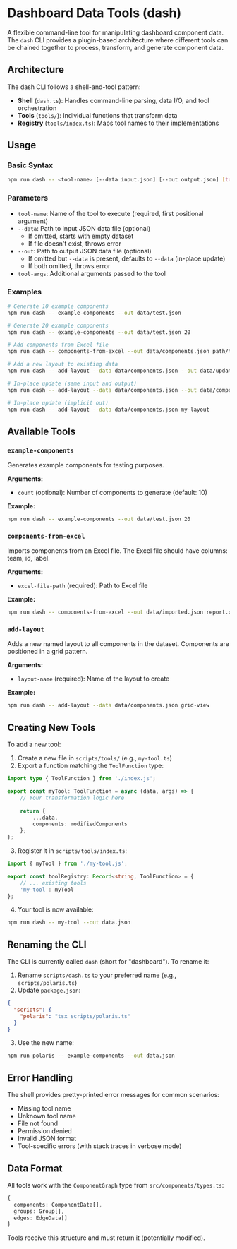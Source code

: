 # Dashboard Data Tools (dash)

A flexible command-line tool for manipulating dashboard component data. The `dash` CLI provides a plugin-based architecture where different tools can be chained together to process, transform, and generate component data.

## Architecture

The dash CLI follows a shell-and-tool pattern:

- **Shell** (`dash.ts`): Handles command-line parsing, data I/O, and tool orchestration
- **Tools** (`tools/`): Individual functions that transform data
- **Registry** (`tools/index.ts`): Maps tool names to their implementations

## Usage

### Basic Syntax

```bash
npm run dash -- <tool-name> [--data input.json] [--out output.json] [tool-args...]
```

### Parameters

- `tool-name`: Name of the tool to execute (required, first positional argument)
- `--data`: Path to input JSON data file (optional)
  - If omitted, starts with empty dataset
  - If file doesn't exist, throws error
- `--out`: Path to output JSON data file (optional)
  - If omitted but `--data` is present, defaults to `--data` (in-place update)
  - If both omitted, throws error
- `tool-args`: Additional arguments passed to the tool

### Examples

```bash
# Generate 10 example components
npm run dash -- example-components --out data/test.json

# Generate 20 example components
npm run dash -- example-components --out data/test.json 20

# Add components from Excel file
npm run dash -- components-from-excel --out data/components.json path/to/file.xlsx

# Add a new layout to existing data
npm run dash -- add-layout --data data/components.json --out data/updated.json my-layout

# In-place update (same input and output)
npm run dash -- add-layout --data data/components.json --out data/components.json grid

# In-place update (implicit out)
npm run dash -- add-layout --data data/components.json my-layout
```

## Available Tools

### `example-components`

Generates example components for testing purposes.

**Arguments:**
- `count` (optional): Number of components to generate (default: 10)

**Example:**
```bash
npm run dash -- example-components --out data/test.json 20
```

### `components-from-excel`

Imports components from an Excel file. The Excel file should have columns: team, id, label.

**Arguments:**
- `excel-file-path` (required): Path to Excel file

**Example:**
```bash
npm run dash -- components-from-excel --out data/imported.json report.xlsx
```

### `add-layout`

Adds a new named layout to all components in the dataset. Components are positioned in a grid pattern.

**Arguments:**
- `layout-name` (required): Name of the layout to create

**Example:**
```bash
npm run dash -- add-layout --data data/components.json grid-view
```

## Creating New Tools

To add a new tool:

1. Create a new file in `scripts/tools/` (e.g., `my-tool.ts`)
2. Export a function matching the `ToolFunction` type:

```typescript
import type { ToolFunction } from './index.js';

export const myTool: ToolFunction = async (data, args) => {
    // Your transformation logic here
    
    return {
        ...data,
        components: modifiedComponents
    };
};
```

3. Register it in `scripts/tools/index.ts`:

```typescript
import { myTool } from './my-tool.js';

export const toolRegistry: Record<string, ToolFunction> = {
    // ... existing tools
    'my-tool': myTool
};
```

4. Your tool is now available:

```bash
npm run dash -- my-tool --out data.json
```

## Renaming the CLI

The CLI is currently called `dash` (short for "dashboard"). To rename it:

1. Rename `scripts/dash.ts` to your preferred name (e.g., `scripts/polaris.ts`)
2. Update `package.json`:

```json
{
  "scripts": {
    "polaris": "tsx scripts/polaris.ts"
  }
}
```

3. Use the new name:

```bash
npm run polaris -- example-components --out data.json
```

## Error Handling

The shell provides pretty-printed error messages for common scenarios:

- Missing tool name
- Unknown tool name
- File not found
- Permission denied
- Invalid JSON format
- Tool-specific errors (with stack traces in verbose mode)

## Data Format

All tools work with the `ComponentGraph` type from `src/components/types.ts`:

```typescript
{
  components: ComponentData[],
  groups: Group[],
  edges: EdgeData[]
}
```

Tools receive this structure and must return it (potentially modified).
